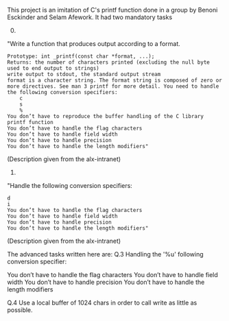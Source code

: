 This project is an imitation of C's printf function done in a group by Benoni Esckinder and Selam Afework. It had two mandatory tasks

0.
"Write a function that produces output according to a format.

    Prototype: int _printf(const char *format, ...);
    Returns: the number of characters printed (excluding the null byte used to end output to strings)
    write output to stdout, the standard output stream
    format is a character string. The format string is composed of zero or more directives. See man 3 printf for more detail. You need to handle the following conversion specifiers:
        c
        s
        %
    You don’t have to reproduce the buffer handling of the C library printf function
    You don’t have to handle the flag characters
    You don’t have to handle field width
    You don’t have to handle precision
    You don’t have to handle the length modifiers"

(Description given from the alx-intranet)

1.
"Handle the following conversion specifiers:

    d
    i
    You don’t have to handle the flag characters
    You don’t have to handle field width
    You don’t have to handle precision
    You don’t have to handle the length modifiers"

(Description given from the alx-intranet)

The advanced tasks written here are: 
Q.3 Handling the '%u' following conversion specifier:

You don’t have to handle the flag characters
You don’t have to handle field width
You don’t have to handle precision
You don’t have to handle the length modifiers

Q.4 Use a local buffer of 1024 chars in order to call write as little as possible.
